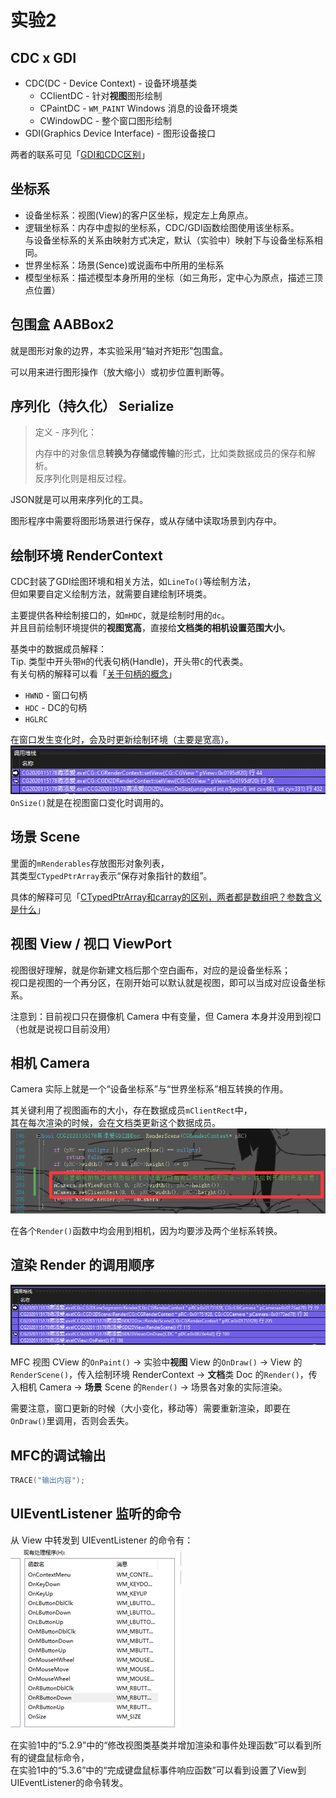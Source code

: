 # 实验2

## CDC x GDI

* CDC(DC - Device Context) - 设备环境基类
  * CClientDC - 针对**视图**图形绘制
  * CPaintDC - `WM_PAINT` Windows 消息的设备环境类
  * CWindowDC - 整个窗口图形绘制
* GDI(Graphics Device Interface) - 图形设备接口

两者的联系可见「[GDI和CDC区别](https://blog.csdn.net/oyhb_1992/article/details/78794199)」

## 坐标系

* 设备坐标系：视图(View)的客户区坐标，规定左上角原点。
* 逻辑坐标系：内存中虚拟的坐标系，CDC/GDI函数绘图使用该坐标系。  
  与设备坐标系的关系由映射方式决定，默认（实验中）映射下与设备坐标系相同。
* 世界坐标系：场景(Sence)或说画布中所用的坐标系
* 模型坐标系：描述模型本身所用的坐标（如三角形，定中心为原点，描述三顶点位置）

## 包围盒 AABBox2

就是图形对象的边界，本实验采用“轴对齐矩形”包围盒。

可以用来进行图形操作（放大缩小）或初步位置判断等。

## 序列化（持久化） Serialize

> 定义 - 序列化：
>
> 内存中的对象信息**转换为存储或传输**的形式，比如类数据成员的保存和解析。  
> 反序列化则是相反过程。

JSON就是可以用来序列化的工具。

图形程序中需要将图形场景进行保存，或从存储中读取场景到内存中。

## 绘制环境 RenderContext

CDC封装了GDI绘图环境和相关方法，如`LineTo()`等绘制方法，  
但如果要自定义绘制方法，就需要自建绘制环境类。

主要提供各种绘制接口的，如`mHDC`，就是绘制时用的`dc`。  
并且目前绘制环境提供的**视图宽高**，直接给**文档类的相机设置范围大小**。

基类中的数据成员解释：  
Tip. 类型中开头带`H`的代表句柄(Handle)，开头带`C`的代表类。  
有关句柄的解释可以看「[关于句柄的概念](https://blog.csdn.net/weixin_45207460/article/details/121672498)」

* `HWND` - 窗口句柄
* `HDC` - DC的句柄
* `HGLRC`

在窗口发生变化时，会及时更新绘制环境（主要是宽高）。  
![图 2](images/2--09-29_21-01-11.png)  
`OnSize()`就是在视图窗口变化时调用的。

## 场景 Scene

里面的`mRenderables`存放图形对象列表，  
其类型`CTypedPtrArray`表示“保存对象指针的数组”。

具体的解释可见「[CTypedPtrArray和carray的区别，两者都是数组吧？参数含义是什么](https://zhidao.baidu.com/question/473833751.html)」

## 视图 View / 视口 ViewPort

视图很好理解，就是你新建文档后那个空白画布，对应的是设备坐标系；  
视口是视图的一个再分区，在刚开始可以默认就是视图，即可以当成对应设备坐标系。

注意到：目前视口只在摄像机 Camera 中有变量，但 Camera 本身并没用到视口（也就是说视口目前没用）

## 相机 Camera

Camera 实际上就是一个“设备坐标系”与“世界坐标系”相互转换的作用。

其关键利用了视图画布的大小，存在数据成员`mClientRect`中，  
其在每次渲染的时候，会在文档类更新这个数据成员。  
![图 3](images/2--09-29_21-07-48.png)

在各个`Render()`函数中均会用到相机，因为均要涉及两个坐标系转换。

## 渲染 Render 的调用顺序

![图 1](images/2--09-29_20-42-51.png)  

MFC 视图 CView 的`OnPaint()` → 实验中**视图** View 的`OnDraw()` → View 的`RenderScene()`，传入绘制环境 RenderContext → **文档**类 Doc 的`Render()`，传入相机 Camera → **场景** Scene 的`Render()` → 场景各对象的实际渲染。

需要注意，窗口更新的时候（大小变化，移动等）需要重新渲染，即要在`OnDraw()`里调用，否则会丢失。

## MFC的调试输出

```c++
TRACE("输出内容");
```

## UIEventListener 监听的命令

从 View 中转发到 UIEventListener 的命令有：  
![图 1](images/2--10-08_01-35-40.png)

在实验1中的“5.2.9”中的“修改视图类基类并增加渲染和事件处理函数”可以看到所有的键盘鼠标命令，  
在实验1中的“5.3.6”中的“完成键盘鼠标事件响应函数”可以看到设置了View到UIEventListener的命令转发。
